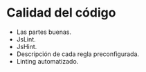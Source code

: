 # Calidad del código

* Las partes buenas.
* JsLint.
* JsHint.
* Descripción de cada regla preconfigurada.
* Linting automatizado.